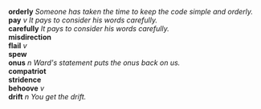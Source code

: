 __orderly__ _Someone has taken the time to keep the code simple and orderly._  
__pay__ _v_ _It pays to consider his words carefully._  
__carefully__ _It pays to consider his words carefully._  
__misdirection__  
__flail__ _v_  
__spew__  
__onus__ _n_ _Ward's statement puts the onus back on us._  
__compatriot__  
__stridence__  
__behoove__ _v_  
__drift__ _n_ _You get the drift._  